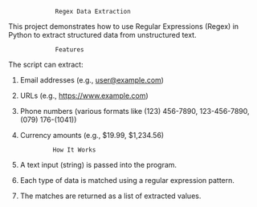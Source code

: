                  Regex Data Extraction

This project demonstrates how to use Regular Expressions (Regex) in Python to extract structured data from unstructured text.

                 Features

The script can extract:

1. Email addresses (e.g., user@example.com)

2. URLs (e.g., https://www.example.com)

3. Phone numbers (various formats like (123) 456-7890, 123-456-7890, (079) 176-(1041))

4. Currency amounts (e.g., $19.99, $1,234.56)

                How It Works

1. A text input (string) is passed into the program.

2. Each type of data is matched using a regular expression pattern.

3. The matches are returned as a list of extracted values.
